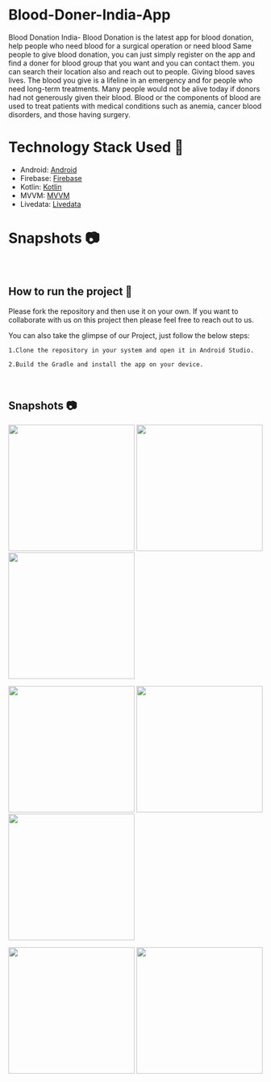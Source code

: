 # Blood-Doner-India-App
Blood Donation India- Blood Donation is the latest app for blood donation, help people who need blood for a surgical operation or need blood Same people to give blood donation, you can just simply register on the app and find a doner for blood group that you want and you can contact them. you can search their location also and reach out to people. Giving blood saves lives. The blood you give is a lifeline in an emergency and for people who need long-term treatments. Many people would not be alive today if donors had not generously given their blood. Blood or the components of blood are used to treat patients with medical conditions such as anemia, cancer blood disorders, and those having surgery.


# Technology Stack Used 📲

- Android: [Android](https://developer.android.com/docs)
- Firebase: [Firebase](https://firebase.google.com/)
- Kotlin: [Kotlin](https://kotlinlang.org/)
- MVVM: [MVVM](https://developer.android.com/jetpack/guide?gclid=CjwKCAjwruSHBhAtEiwA_qCppj5mUxSQBy99PVOSBCLh_NDGeCTxmghaQRxdzb-HBiFWcVvfFw9PeRoCRUIQAvD_BwE&gclsrc=aw.ds/)
- Livedata: [Livedata](https://developer.android.com/topic/libraries/architecture/livedata)


# Snapshots 📷


<br>

## How to run the project 📑

Please fork the repository and then use it on your own. If you want to collaborate with us on this project then please feel free to reach out to us.

You can also take the glimpse of our Project, just follow the below steps:

    1.Clone the repository in your system and open it in Android Studio.

    2.Build the Gradle and install the app on your device.

<br>

## Snapshots 📷

  <p float="left">
  
  <img src="https://user-images.githubusercontent.com/75352507/132059094-d62e7e70-eeb4-4929-bf7b-c8777ec446c8.png" width="250" />
 
  <img src="https://user-images.githubusercontent.com/75352507/132059101-74737f46-933a-46ae-958c-745408603adf.png" width="250" /> 
  
  <img src="https://user-images.githubusercontent.com/75352507/132059104-9115f926-2f2a-43e9-b8b3-17e62e45e8dc.png" width="250" />
</p>
  <p float="left">
  
  <img src="https://user-images.githubusercontent.com/75352507/132059106-90092324-7d02-4cd7-9fe3-81730ebe707f.png" width="250" />
 
  <img src="https://user-images.githubusercontent.com/75352507/132059109-ca17f3f0-8067-4974-af26-e38e803209e8.png" width="250" /> 
<img src="https://user-images.githubusercontent.com/75352507/132059138-282313ed-79ff-4af7-80b0-6821c4b3a89e.png" width="250" />
</p>
 <p float="left">
  
  
 
  <img src="https://user-images.githubusercontent.com/75352507/132059438-4cdb321e-a619-4a19-b7a4-12f23891cc1f.png" width="250" />
    <img src="https://user-images.githubusercontent.com/75352507/132059448-e0eb6574-3da4-4c7c-9dc5-76ce37b0594c.png" width="250" />
  
 
</p>

<br>













